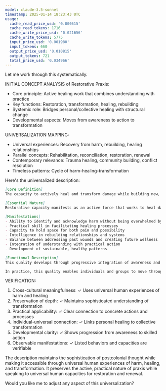 ```yaml
---
model: claude-3.5-sonnet
timestamp: 2025-01-14 18:23:43 UTC
usage:
  cache_read_price_usd: '0.000515'
  cache_read_tokens: 1716
  cache_write_price_usd: '0.021656'
  cache_write_tokens: 5775
  input_price_usd: '0.001980'
  input_tokens: 660
  output_price_usd: '0.010815'
  output_tokens: 721
  total_price_usd: '0.034966'
---
```


Let me work through this systematically.

INITIAL CONCEPT ANALYSIS of Restorative Praxis:
- Core principle: Active healing work that combines understanding with practice
- Key functions: Restoration, transformation, healing, rebuilding
- Systemic role: Bridges personal/collective healing with structural change
- Developmental aspects: Moves from awareness to action to transformation

UNIVERSALIZATION MAPPING:
- Universal experiences: Recovery from harm, rebuilding, healing relationships
- Parallel concepts: Rehabilitation, reconciliation, restoration, renewal
- Contemporary relevance: Trauma healing, community building, conflict resolution
- Timeless patterns: Cycle of harm-healing-transformation

Here's the universalized description:

```markdown
[Core Definition]
The capacity to actively heal and transform damage while building new, healthy patterns of being. It combines deep understanding of harm's impact with practical skills for restoration, operating simultaneously at personal and collective levels to create conditions for genuine renewal and growth.

[Essential Nature]
Restorative capacity manifests as an active force that works to heal damage while simultaneously creating new, life-affirming patterns and structures. It operates through the recognition that genuine healing requires both addressing past harm and building new foundations for health and wholeness. This quality combines keen awareness of what has been broken with practical wisdom about how to repair and rebuild, always working toward greater wholeness rather than mere return to previous states.

[Manifestations]
- Ability to identify and acknowledge harm without being overwhelmed by it
- Practical skill in facilitating healing processes
- Capacity to hold space for both pain and possibility
- Intelligence in rebuilding relationships and systems
- Balance between addressing past wounds and creating future wellness
- Integration of understanding with practical action
- Development of sustainable, healthy patterns

[Functional Description]
This quality develops through progressive integration of awareness and action. It begins with recognition of harm and its impacts, develops through learning practical healing skills, and matures into the capacity to guide transformative processes. Each stage of development enhances both understanding of damage patterns and ability to facilitate healing, leading to increasingly sophisticated restoration work.

In practice, this quality enables individuals and groups to move through healing processes while building new strengths. It manifests as the ability to create safe spaces for healing work, facilitate difficult conversations, guide practical rebuilding efforts, and maintain focus on long-term transformation. The work operates simultaneously at personal, interpersonal, and structural levels, recognizing their interconnection in both damage and healing.
```

VERIFICATION:
1. Cross-cultural meaningfulness: ✓ Uses universal human experiences of harm and healing
2. Preservation of depth: ✓ Maintains sophisticated understanding of transformation
3. Practical applicability: ✓ Clear connection to concrete actions and processes
4. Individual-universal connection: ✓ Links personal healing to collective transformation
5. Developmental clarity: ✓ Shows progression from awareness to skilled action
6. Observable manifestations: ✓ Listed behaviors and capacities are verifiable

The description maintains the sophistication of postcolonial thought while making it accessible through universal human experiences of harm, healing, and transformation. It preserves the active, practical nature of praxis while speaking to universal human capacities for restoration and renewal.

Would you like me to adjust any aspect of this universalization?